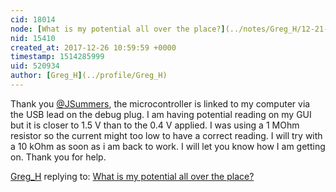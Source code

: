 ```yaml
---
cid: 18014
node: [What is my potential all over the place?](../notes/Greg_H/12-21-2017/what-is-my-potential-all-over-the-place)
nid: 15410
created_at: 2017-12-26 10:59:59 +0000
timestamp: 1514285999
uid: 520934
author: [Greg_H](../profile/Greg_H)
---
```


Thank you [@JSummers](/profile/JSummers), the microcontroller is linked to my computer via the USB lead on the debug plug. I am having potential reading on my GUI but it is closer to 1.5 V than to the 0.4 V applied. I was using a 1 MOhm resistor so the current might too low to have a correct reading. I will try with a 10 kOhm as soon as i am back to work. I will let you know how I am getting on. Thank you for help.  

[Greg_H](../profile/Greg_H) replying to: [What is my potential all over the place?](../notes/Greg_H/12-21-2017/what-is-my-potential-all-over-the-place)

